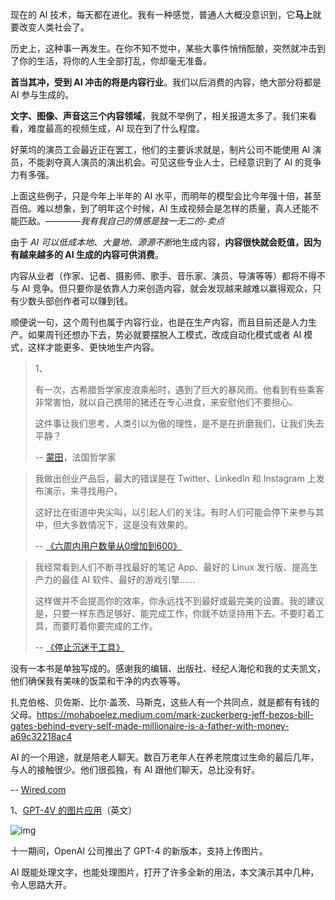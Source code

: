 现在的 AI 技术，每天都在进化。我有一种感觉，普通人大概没意识到，它**马上**就要改变人类社会了。

历史上，这种事一再发生。在你不知不觉中，某些大事件悄悄酝酿，突然就冲击到了你的生活，将你的人生全部打乱，你却毫无准备。

**首当其冲，受到 AI 冲击的将是内容行业**。我们以后消费的内容，绝大部分将都是 AI 参与生成的。

**文字、图像、声音这三个内容领域**，我就不举例了，相关报道太多了。我们来看看，难度最高的视频生成，AI 现在到了什么程度。

好莱坞的演员工会最近正在罢工，他们的主要诉求就是，制片公司不能使用 AI 演员，不能剥夺真人演员的演出机会。可见这些专业人士，已经意识到了 AI 的竞争力有多强。

上面这些例子，只是今年上半年的 AI 水平，而明年的模型会比今年强十倍，甚至百倍。难以想象，到了明年这个时候，AI 生成视频会是怎样的质量，真人还能不能匹敌。————*我有我自己的情感是独一无二的-卖点*

由于 *AI 可以低成本地、大量地、源源不断*地生成内容，**内容很快就会贬值，因为有越来越多的 AI 生成的内容可供消费**。

内容从业者（作家、记者、摄影师、歌手、音乐家、演员、导演等等）都将不得不与 AI 竞争。但只要你是依靠人力来创造内容，就会发现越来越难以赢得观众，只有少数头部创作者可以赚到钱。

顺便说一句，这个周刊也属于内容行业，也是在生产内容，而且目前还是人力生产。如果周刊还想办下去，势必就要摆脱人工模式，改成自动化模式或者 AI 模式，这样才能更多、更快地生产内容。

> 1、
>
> 有一次，古希腊哲学家皮浪乘船时，遇到了巨大的暴风雨。他看到有些乘客非常害怕，就以自己携带的猪还在专心进食，来安慰他们不要担心。
>
> 这件事让我们思考，人类引以为傲的理性，是不是在折磨我们，让我们失去平静？
>
> -- [蒙田](https://www.futilitycloset.com/2023/09/01/pyrrhos-pig/)，法国哲学家

>
>
>我做出创业产品后，最大的错误是在 Twitter、LinkedIn 和 Instagram 上发布演示，来寻找用户。
>
>这好比在街道中央尖叫，以引起人们的关注。有时人们可能会停下来参与其中，但大多数情况下，这是没有效果的。
>
>-- [《六周内用户数量从0增加到600》](https://janvikalra.substack.com/p/going-from-zero-to-600-users)

>我经常看到人们不断寻找最好的笔记 App、最好的 Linux 发行版、提高生产力的最佳 AI 软件、最好的游戏引擎......
>
>这样做并不会提高你的效率，你永远找不到最好或最完美的设置。我的建议是，只要一样东西足够好、能完成工作，你就不妨坚持用下去。不要盯着工具，而要盯着你要完成的工作。
>
>-- [《停止沉迷于工具》](https://plug-world.com/posts/stop-obsessing-over-tools/)

没有一本书是单独写成的。感谢我的编辑、出版社、经纪人海伦和我的丈夫凯文，他们确保我有美味的饭菜和干净的内衣等等。

扎克伯格、贝佐斯、比尔·盖茨、马斯克，这些人有一个共同点，就是都有有钱的父母。https://mohaboelez.medium.com/mark-zuckerberg-jeff-bezos-bill-gates-behind-every-self-made-millionaire-is-a-father-with-money-a69c32218ac4

AI 的一个用途，就是陪老人聊天。数百万老年人在养老院度过生命的最后几年，与人的接触很少。他们很孤独，有 AI 跟他们聊天，总比没有好。

-- [Wired.com](https://www.wired.com/story/plaintext-geoffrey-hinton-godfather-of-ai-future-ai/)

1、[GPT-4V 的图片应用](https://blog.roboflow.com/gpt-4-vision/)（英文）

![img](images/bg2023092806.webp)

十一期间，OpenAI 公司推出了 GPT-4 的新版本，支持上传图片。

AI 既能处理文字，也能处理图片，打开了许多全新的用法，本文演示其中几种，令人思路大开。